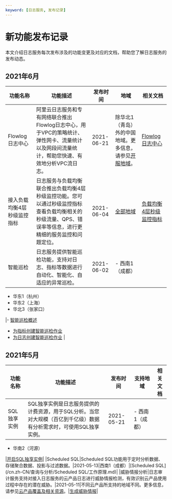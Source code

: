 ```yaml
---
keyword: [日志服务, 发布记录]
---
```


# 新功能发布记录

本文介绍日志服务每次发布涉及的功能变更及对应的文档，帮助您了解日志服务的发布动态。

## 2021年6月

|功能名称|功能描述|发布时间|地域|相关文档|
|----|----|----|--|----|
|Flowlog日志中心|阿里云日志服务和专有网络联合推出Flowlog日志中心，用于VPC的策略统计、弹性网卡、流量统计以及网段间流量统计，帮助您快速、有效地分析VPC流日志。|2021-06-21|除华北1（青岛）外的中国地域。更多信息，请参见[开服地域](/cn.zh-CN/产品简介/开服地域.md)。|[Flowlog日志中心](/cn.zh-CN/应用中心（App）/Flowlog日志中心/使用前须知.md)|
|接入负载均衡4层秒级监控指标|日志服务与负载均衡联合推出负载均衡4层秒级监控功能。您可以通过秒级监控指标查看负载均衡相关的秒级流量、QPS、错误率等信息，进行更精细的服务监控和问题定位。|2021-06-04|[全部地域](/cn.zh-CN/产品简介/开服地域.md)|[负载均衡4层秒级监控指标](/cn.zh-CN/数据采集/云产品日志采集/负载均衡4层秒级监控指标/使用前须知.md)|
|智能巡检|日志服务提供智能巡检功能，支持对日志、指标等数据进行自动化、智能化、自适应的异常巡检。|2021-06-02|-   西南1（成都）
-   华东1（杭州）
-   华东2（上海）
-   华北3（张家口）

|-   [智能巡检概述](/cn.zh-CN/智能巡检/智能巡检概述.md)
-   [为指标创建智能巡检作业](/cn.zh-CN/智能巡检/创建智能巡检作业/为指标创建智能巡检作业.md)
-   [为日志创建智能巡检作业](/cn.zh-CN/智能巡检/创建智能巡检作业/为日志创建智能巡检作业.md) |

## 2021年5月

|功能名称|功能描述|发布时间|支持地域|相关文档|
|----|----|----|----|----|
|SQL独享实例|SQL独享实例是日志服务提供的计费资源，用于SQL分析。当您对大规模（百亿到千亿级）数据有分析需求时，可使用SQL独享实例。|2021-05-21|-   西南1（成都）
-   华南2（河源）

|[开启SQL独享实例](/cn.zh-CN/查询与分析/开启SQL独享实例.md)|
|Scheduled SQL|Scheduled SQL功能用于定时分析数据、存储聚合数据、投影与过滤数据。|2021-05-13|西南1（成都）|[Scheduled SQL](/cn.zh-CN/查询与分析/Scheduled SQL/工作原理.md)|
|威胁情报分析|日志审计服务支持对接入日志服务的云产品日志进行威胁情报检测，有效识别云产品使用过程中存在的潜在威胁。|2021-05-11|不同云产品所支持的地域不同。更多信息，请参见[云产品覆盖及相关资源](/cn.zh-CN/应用中心（App）/日志审计服务/简介.md)。|[生成威胁情报](/cn.zh-CN/应用中心（App）/日志审计服务/生成威胁情报.md)|

